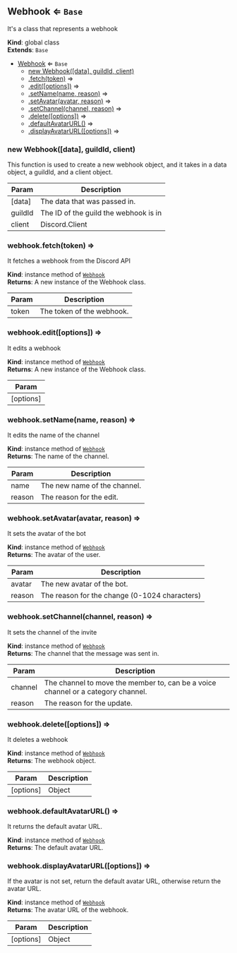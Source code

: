 <a name="Webhook"></a>

## Webhook ⇐ <code>Base</code>
It's a class that represents a webhook

**Kind**: global class  
**Extends**: <code>Base</code>  

* [Webhook](#Webhook) ⇐ <code>Base</code>
    * [new Webhook([data], guildId, client)](#new_Webhook_new)
    * [.fetch(token)](#Webhook+fetch) ⇒
    * [.edit([options])](#Webhook+edit) ⇒
    * [.setName(name, reason)](#Webhook+setName) ⇒
    * [.setAvatar(avatar, reason)](#Webhook+setAvatar) ⇒
    * [.setChannel(channel, reason)](#Webhook+setChannel) ⇒
    * [.delete([options])](#Webhook+delete) ⇒
    * [.defaultAvatarURL()](#Webhook+defaultAvatarURL) ⇒
    * [.displayAvatarURL([options])](#Webhook+displayAvatarURL) ⇒

<a name="new_Webhook_new"></a>

### new Webhook([data], guildId, client)
This function is used to create a new webhook object, and it takes in a data object, a guildId,and a client object.


| Param | Description |
| --- | --- |
| [data] | The data that was passed in. |
| guildId | The ID of the guild the webhook is in |
| client | Discord.Client |

<a name="Webhook+fetch"></a>

### webhook.fetch(token) ⇒
It fetches a webhook from the Discord API

**Kind**: instance method of [<code>Webhook</code>](#Webhook)  
**Returns**: A new instance of the Webhook class.  

| Param | Description |
| --- | --- |
| token | The token of the webhook. |

<a name="Webhook+edit"></a>

### webhook.edit([options]) ⇒
It edits a webhook

**Kind**: instance method of [<code>Webhook</code>](#Webhook)  
**Returns**: A new instance of the Webhook class.  

| Param |
| --- |
| [options] | 

<a name="Webhook+setName"></a>

### webhook.setName(name, reason) ⇒
It edits the name of the channel

**Kind**: instance method of [<code>Webhook</code>](#Webhook)  
**Returns**: The name of the channel.  

| Param | Description |
| --- | --- |
| name | The new name of the channel. |
| reason | The reason for the edit. |

<a name="Webhook+setAvatar"></a>

### webhook.setAvatar(avatar, reason) ⇒
It sets the avatar of the bot

**Kind**: instance method of [<code>Webhook</code>](#Webhook)  
**Returns**: The avatar of the user.  

| Param | Description |
| --- | --- |
| avatar | The new avatar of the bot. |
| reason | The reason for the change (0-1024 characters) |

<a name="Webhook+setChannel"></a>

### webhook.setChannel(channel, reason) ⇒
It sets the channel of the invite

**Kind**: instance method of [<code>Webhook</code>](#Webhook)  
**Returns**: The channel that the message was sent in.  

| Param | Description |
| --- | --- |
| channel | The channel to move the member to, can be a voice channel or a category channel. |
| reason | The reason for the update. |

<a name="Webhook+delete"></a>

### webhook.delete([options]) ⇒
It deletes a webhook

**Kind**: instance method of [<code>Webhook</code>](#Webhook)  
**Returns**: The webhook object.  

| Param | Description |
| --- | --- |
| [options] | Object |

<a name="Webhook+defaultAvatarURL"></a>

### webhook.defaultAvatarURL() ⇒
It returns the default avatar URL.

**Kind**: instance method of [<code>Webhook</code>](#Webhook)  
**Returns**: The default avatar URL.  
<a name="Webhook+displayAvatarURL"></a>

### webhook.displayAvatarURL([options]) ⇒
If the avatar is not set, return the default avatar URL, otherwise return the avatar URL.

**Kind**: instance method of [<code>Webhook</code>](#Webhook)  
**Returns**: The avatar URL of the webhook.  

| Param | Description |
| --- | --- |
| [options] | Object |

